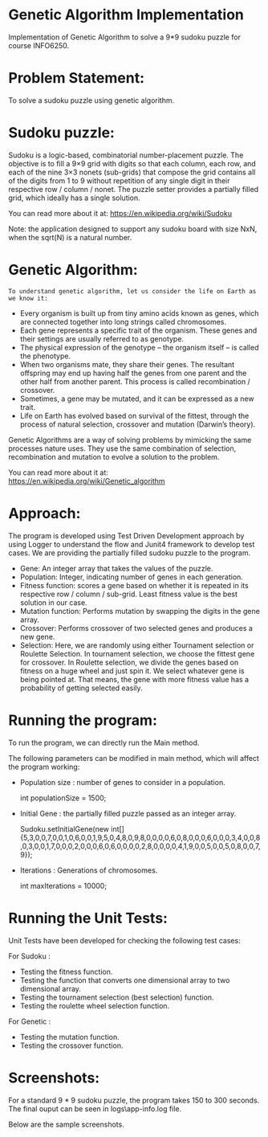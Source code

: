 # Genetic Algorithm Implementation
Implementation of Genetic Algorithm to solve a 9*9 sudoku puzzle for course INFO6250.

# Problem Statement:
  To solve a sudoku puzzle using genetic algorithm.
# Sudoku puzzle:
Sudoku is a logic-based, combinatorial number-placement puzzle. The objective is to fill a 9×9 grid with digits so that each column, each row, and each of the nine 3×3 nonets (sub-grids) that compose the grid contains all of the digits from 1 to 9 without repetition of any single digit in their respective row / column / nonet. The puzzle setter provides a partially filled grid, which ideally has a single solution.

You can read more about it at: https://en.wikipedia.org/wiki/Sudoku

Note: the application designed to support any sudoku board with size NxN, when the sqrt(N) is a natural number.
# Genetic Algorithm:
	To understand genetic algorithm, let us consider the life on Earth as we know it:
-	Every organism is built up from tiny amino acids known as genes, which are connected together into long strings called chromosomes.
-	Each gene represents a specific trait of the organism. These genes and their settings are usually referred to as genotype.
-	The physical expression of the genotype – the organism itself – is called the phenotype.
-	When two organisms mate, they share their genes. The resultant offspring may end up having half the genes from one parent and the other half from another parent. This process is called recombination / crossover.
-	Sometimes, a gene may be mutated, and it can be expressed as a new trait.
-	Life on Earth has evolved based on survival of the fittest, through the process of natural selection, crossover and mutation (Darwin’s theory).

Genetic Algorithms are a way of solving problems by mimicking the same processes nature uses. They use the same combination of selection, recombination and mutation to evolve a solution to the problem.

You can read more about it at: https://en.wikipedia.org/wiki/Genetic_algorithm

# Approach:
The program is developed using Test Driven Development approach by using Logger to understand the flow and Junit4 framework to develop test cases.
We are providing the partially filled sudoku puzzle to the program. 
- Gene: An integer array that takes the values of the puzzle.
- Population: Integer, indicating number of genes in each generation.
- Fitness function: scores a gene based on whether it is repeated in its respective row / column / sub-grid. Least fitness value is the best solution in our case.
- Mutation function: Performs mutation by swapping the digits in the gene array.
- Crossover: Performs crossover of two selected genes and produces a new gene.
- Selection: Here, we are randomly using either Tournament selection or Roulette Selection.
  In tournament selection, we choose the fittest gene for crossover. 
  In Roulette selection, we divide the genes based on fitness on a huge wheel and just spin it. We select whatever gene is being pointed   at. That means, the gene with more fitness value has a probability of getting selected easily.

# Running the program:
To run the program, we can directly run the Main method.

The following parameters can be modified in main method, which will affect the program working:
- Population size : number of genes to consider in a population.

  int populationSize = 1500;
- Initial Gene : the partially filled puzzle passed as an integer array.

  Sudoku.setInitialGene(new int[]{5,3,0,0,7,0,0,1,0,6,0,0,1,9,5,0,4,8,0,9,8,0,0,0,0,6,0,8,0,0,0,6,0,0,0,3,4,0,0,8,0,3,0,0,1,7,0,0,0,2,0,0,0,6,0,6,0,0,0,0,2,8,0,0,0,0,4,1,9,0,0,5,0,0,5,0,8,0,0,7,9});
- Iterations : Generations of chromosomes.

  int maxIterations =  10000;

# Running the Unit Tests:

Unit Tests have been developed for checking the following test cases:

For Sudoku :
- Testing the fitness function.
- Testing the function that converts one dimensional array to two dimensional array.
- Testing the tournament selection (best selection) function.
- Testing the roulette wheel selection function.

For Genetic : 
- Testing the mutation function.
- Testing the crossover function.

# Screenshots:
For a standard 9 * 9 sudoku puzzle, the program takes 150 to 300 seconds. The final ouput can be seen in logs\app-info.log file. 

Below are the sample screenshots.


